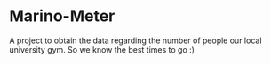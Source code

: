 # Marino-Meter
A project to obtain the data regarding the number of people our local university gym. So we know the best times to go :)

